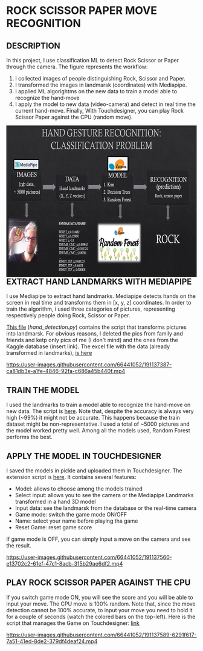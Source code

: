 # ROCK SCISSOR PAPER MOVE RECOGNITION

## DESCRIPTION
In this project, I use classification ML to detect Rock Scissor or Paper through the camera. The figure represents the workflow: 

1) I collected images of people distinguishing Rock, Scissor and Paper. 
2) I transformed the images in landmarsk (coordinates) with Mediapipe. 
3) I applied ML algorightms on the new data to train a model able to recognize the hand-move
4) I apply the model to new data (video-camera) and detect in real time the current hand-move. 
Finally, With Touchdesigner, you can play Rock Scissor Paper against the CPU (random move). 

<img align="right" width="600" height="400" src="https://github.com/tommella90/Rock-Scissor-Paper-move-recognition/blob/main/img/workflow.png">


## EXTRACT HAND LANDMARKS WITH MEDIAPIPE
I use Mediapipe to extract hand landmarks. Mediapipe detects hands on the screen in real time and transforms them in [x, y, z] coordinates. 
In order to train the algorithm, i used three categories of pictures, representing respectively people doing Rock, Scissor or Paper. 

[This file](https://github.com/tommella90/Rock-Scissor-Paper-move-recognition/blob/main/hand_detection.py) (*hand_detection.py*) contains the script that transforms pictures into landmarsk. For obvious reasons, I deleted the pics from family and friends and ketp only pics of me (I don't mind) and the ones from the Kaggle database (insert link). The excel file with the data (already transformed in landmarks), [is here](https://github.com/tommella90/Rock-Scissor-Paper-move-recognition/blob/main/data/hands_coords.csv)

https://user-images.githubusercontent.com/66441052/191137387-ca81db3e-a1fe-4846-92fa-c686a45b440f.mp4

## TRAIN THE MODEL 
I used the landmarks to train a model able to recognize the hand-move on new data. The script is [here](https://github.com/tommella90/Rock-Scissor-Paper-move-recognition/blob/main/hand_modeling.py).
Note that, despite the accuracy is always very high (~99%) it might not be accurate. This happens because the train dataset might be non-representative. I used a total of ~5000 pictures and the model worked pretty well. Among all the models used, Random Forest performs the best. 

## APPLY THE MODEL IN TOUCHDESIGNER
I saved the models in pickle and uploaded them in Touchdesigner. The extension script is [here](https://github.com/tommella90/Rock-Scissor-Paper-move-recognition/blob/main/RSC_class.py). It contains several features: 
- Model: allows to choose among the models trained
- Select input: allows you to see the camera or the Mediapipe Landmarks transformed in a hand 3D model
- Input data: see the landmarsk from the database or the real-time camera
- Game mode: switch the game mode ON/OFF
- Name: select your name before playing tha game
- Reset Game: reset game score 

If game mode is OFF, you can simply input a move on the camera and see the result. 

https://user-images.githubusercontent.com/66441052/191137560-e13702c2-61ef-47c1-8acb-315b29ae6df2.mp4


## PLAY ROCK SCISSOR PAPER AGAINST THE CPU
If you switch game mode ON, you will see the score and you will be able to input your move. The CPU move is 100% random. Note that, since the move detection cannot be 100% accurate, to input your move you need to hold it for a couple of seconds (watch the colored bars on the top-left). Here is the script that manages the Game on Touchdesigner: [link](https://github.com/tommella90/Rock-Scissor-Paper-move-recognition/blob/main/game_script.py)

https://user-images.githubusercontent.com/66441052/191137589-6291f617-7a51-41ed-8de2-379df4deaf24.mp4

